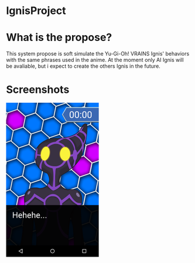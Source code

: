 # IgnisProject

# What is the propose?
This system propose is soft simulate the Yu-Gi-Oh! VRAINS Ignis' behaviors with the same phrases used in the anime. At the moment only AI Ignis will be avaliable, but i expect to create the others Ignis in the future.

# Screenshots
![Alt text](/Screenshots/Screenshot_AI.png)
